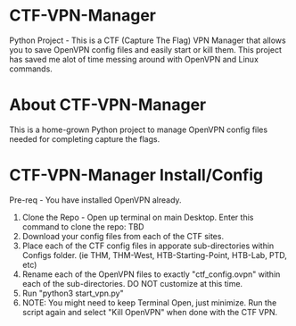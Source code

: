 # CTF-VPN-Manager
Python Project - This is a CTF (Capture The Flag) VPN Manager that allows you to save OpenVPN config files and easily start or kill them.  This project has saved me alot of time messing around with OpenVPN and Linux commands.

# About CTF-VPN-Manager

This is a home-grown Python project to manage OpenVPN config files needed for completing capture the flags.

# CTF-VPN-Manager Install/Config

Pre-req - You have installed OpenVPN already.

1) Clone the Repo - Open up terminal on main Desktop.  Enter this command to clone the repo: TBD
2) Download your config files from each of the CTF sites.
3) Place each of the CTF config files in apporate sub-directories within Configs folder. (ie THM, THM-West, HTB-Starting-Point, HTB-Lab, PTD, etc)
4) Rename each of the OpenVPN files to exactly "ctf_config.ovpn" within each of the sub-directories.  DO NOT customize at this time.
5) Run "python3 start_vpn.py"
6) NOTE: You might need to keep Terminal Open, just minimize.  Run the script again and select "Kill OpenVPN" when done with the CTF VPN.
